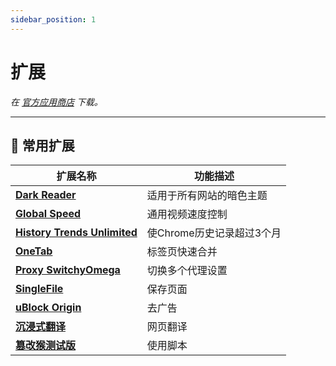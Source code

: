 ```yaml
---
sidebar_position: 1
---
```


# 扩展

*在 [官方应用商店](https://chromewebstore.google.com/) 下载。*

---

## 🧩 常用扩展

| 扩展名称 | 功能描述 |
|---------|---------|
| **[Dark Reader](https://darkreader.org/)** | 适用于所有网站的暗色主题 |
| **[Global Speed](https://chromewebstore.google.com/detail/global-speed-%E8%A7%86%E9%A2%91%E9%80%9F%E5%BA%A6%E6%8E%A7%E5%88%B6/jpbjcnkcffbooppibceonlgknpkniiff)** | 通用视频速度控制 |
| **[History Trends Unlimited](https://chromewebstore.google.com/detail/history-trends-unlimited/pnmchffiealhkdloeffcdnbgdnedheme)** | 使Chrome历史记录超过3个月 |
| **[OneTab](https://chromewebstore.google.com/detail/onetab/chphlpgkkbolifaimnlloiipkdnihall)** | 标签页快速合并 |
| **[Proxy SwitchyOmega](https://chromewebstore.google.com/detail/proxy-switchyomega-3-zero/pfnededegaaopdmhkdmcofjmoldfiped)** | 切换多个代理设置 |
| **[SingleFile](https://chromewebstore.google.com/detail/singlefile/mpiodijhokgodhhofbcjdecpffjipkle)** | 保存页面 |
| **[uBlock Origin](https://chromewebstore.google.com/detail/ublock-origin/cjpalhdlnbpafiamejdnhcphjbkeiagm)** | 去广告 |
| **[沉浸式翻译](https://chromewebstore.google.com/detail/%E6%B2%89%E6%B5%B8%E5%BC%8F%E7%BF%BB%E8%AF%91-%E7%BD%91%E9%A1%B5%E7%BF%BB%E8%AF%91%E6%8F%92%E4%BB%B6-pdf%E7%BF%BB%E8%AF%91-%E5%85%8D%E8%B4%B9/bpoadfkcbjbfhfodiogcnhhhpibjhbnh)** | 网页翻译 |
| **[篡改猴测试版](https://chromewebstore.google.com/detail/%E7%AF%A1%E6%94%B9%E7%8C%B4%E6%B5%8B%E8%AF%95%E7%89%88/gcalenpjmijncebpfijmoaglllgpjagf)** | 使用脚本 |